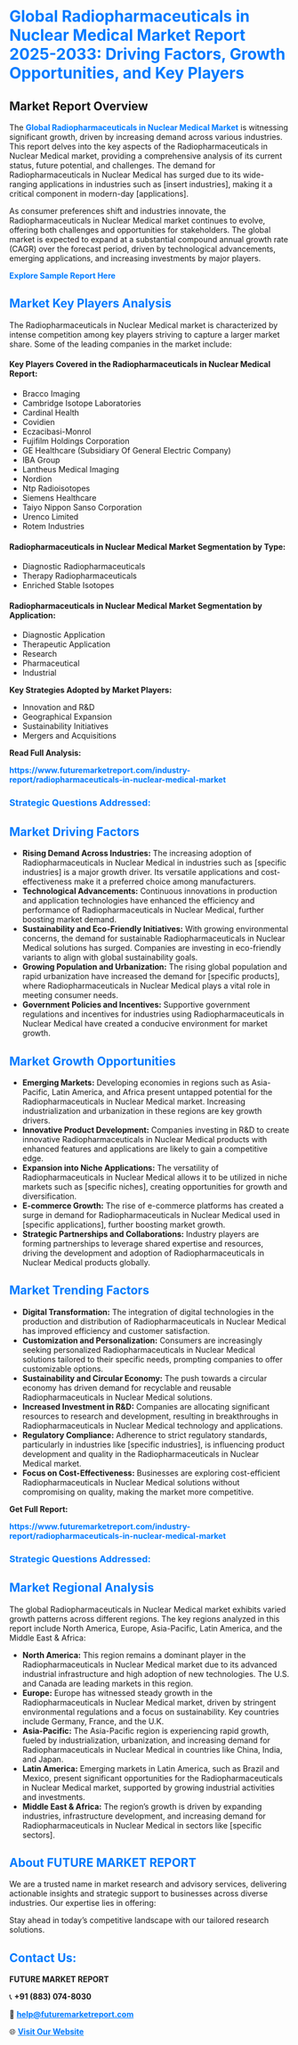 <h1 style="color: #007BFF;">Global Radiopharmaceuticals in Nuclear Medical Market Report 2025-2033: Driving Factors, Growth Opportunities, and Key Players</h1>

<section id="overview">
<h2>Market Report Overview</h2>
<p>The <a href="https://www.futuremarketreport.com/industry-report/radiopharmaceuticals-in-nuclear-medical-market" style="color: #007BFF; text-decoration: none;"><strong>Global Radiopharmaceuticals in Nuclear Medical Market</strong></a> is witnessing significant growth, driven by increasing demand across various industries. This report delves into the key aspects of the Radiopharmaceuticals in Nuclear Medical market, providing a comprehensive analysis of its current status, future potential, and challenges. The demand for Radiopharmaceuticals in Nuclear Medical has surged due to its wide-ranging applications in industries such as [insert industries], making it a critical component in modern-day [applications].</p>
<p>As consumer preferences shift and industries innovate, the Radiopharmaceuticals in Nuclear Medical market continues to evolve, offering both challenges and opportunities for stakeholders. The global market is expected to expand at a substantial compound annual growth rate (CAGR) over the forecast period, driven by technological advancements, emerging applications, and increasing investments by major players.</p>
</section>

<section id="overview">
<p><a href="https://www.futuremarketreport.com/request-sample/reportId=83519" style="color: #007BFF; text-decoration: none;"><strong>Explore Sample Report Here</strong></a></p>
</section>

<section id="key-players">
<h2 style="color: #007BFF;">Market Key Players Analysis</h2>
<p>The Radiopharmaceuticals in Nuclear Medical market is characterized by intense competition among key players striving to capture a larger market share. Some of the leading companies in the market include:</p>
<h4>Key Players Covered in the Radiopharmaceuticals in Nuclear Medical Report:</h4>
<ul><li>Bracco Imaging</li><li>Cambridge Isotope Laboratories</li><li>Cardinal Health</li><li>Covidien</li><li>Eczacibasi-Monrol</li><li>Fujifilm Holdings Corporation</li><li>GE Healthcare (Subsidiary Of General Electric Company)</li><li>IBA Group</li><li>Lantheus Medical Imaging</li><li>Nordion</li><li>Ntp Radioisotopes</li><li>Siemens Healthcare</li><li>Taiyo Nippon Sanso Corporation</li><li>Urenco Limited</li><li>Rotem Industries</li></ul>
<h4>Radiopharmaceuticals in Nuclear Medical Market Segmentation by Type:</h4>
<ul><li>Diagnostic Radiopharmaceuticals</li><li>Therapy Radiopharmaceuticals</li><li>Enriched Stable Isotopes</li></ul>

<h4>Radiopharmaceuticals in Nuclear Medical Market Segmentation by Application:</h4>
<ul><li>Diagnostic Application</li><li>Therapeutic Application</li><li>Research</li><li>Pharmaceutical</li><li>Industrial</li></ul>
<p><strong>Key Strategies Adopted by Market Players:</strong></p>
<ul>
<li>Innovation and R&D</li>
<li>Geographical Expansion</li>
<li>Sustainability Initiatives</li>
<li>Mergers and Acquisitions</li>
</ul>
</section>

<section>
<p><strong>Read Full Analysis: </strong></p><a href="https://www.futuremarketreport.com/industry-report/radiopharmaceuticals-in-nuclear-medical-market" style="color: #007BFF; text-decoration: none;"><strong>https://www.futuremarketreport.com/industry-report/radiopharmaceuticals-in-nuclear-medical-market</strong></a>
<h3 style="color: #007BFF;">Strategic Questions Addressed:</h3>
</section>

<section id="driving-factors">
<h2 style="color: #007BFF;">Market Driving Factors</h2>
<ul>
<li><strong>Rising Demand Across Industries:</strong> The increasing adoption of Radiopharmaceuticals in Nuclear Medical in industries such as [specific industries] is a major growth driver. Its versatile applications and cost-effectiveness make it a preferred choice among manufacturers.</li>
<li><strong>Technological Advancements:</strong> Continuous innovations in production and application technologies have enhanced the efficiency and performance of Radiopharmaceuticals in Nuclear Medical, further boosting market demand.</li>
<li><strong>Sustainability and Eco-Friendly Initiatives:</strong> With growing environmental concerns, the demand for sustainable Radiopharmaceuticals in Nuclear Medical solutions has surged. Companies are investing in eco-friendly variants to align with global sustainability goals.</li>
<li><strong>Growing Population and Urbanization:</strong> The rising global population and rapid urbanization have increased the demand for [specific products], where Radiopharmaceuticals in Nuclear Medical plays a vital role in meeting consumer needs.</li>
<li><strong>Government Policies and Incentives:</strong> Supportive government regulations and incentives for industries using Radiopharmaceuticals in Nuclear Medical have created a conducive environment for market growth.</li>
</ul>
</section>

<section id="growth-opportunities">
<h2 style="color: #007BFF;">Market Growth Opportunities</h2>
<ul>
<li><strong>Emerging Markets:</strong> Developing economies in regions such as Asia-Pacific, Latin America, and Africa present untapped potential for the Radiopharmaceuticals in Nuclear Medical market. Increasing industrialization and urbanization in these regions are key growth drivers.</li>
<li><strong>Innovative Product Development:</strong> Companies investing in R&D to create innovative Radiopharmaceuticals in Nuclear Medical products with enhanced features and applications are likely to gain a competitive edge.</li>
<li><strong>Expansion into Niche Applications:</strong> The versatility of Radiopharmaceuticals in Nuclear Medical allows it to be utilized in niche markets such as [specific niches], creating opportunities for growth and diversification.</li>
<li><strong>E-commerce Growth:</strong> The rise of e-commerce platforms has created a surge in demand for Radiopharmaceuticals in Nuclear Medical used in [specific applications], further boosting market growth.</li>
<li><strong>Strategic Partnerships and Collaborations:</strong> Industry players are forming partnerships to leverage shared expertise and resources, driving the development and adoption of Radiopharmaceuticals in Nuclear Medical products globally.</li>
</ul>
</section>

<section id="trending-factors">
<h2 style="color: #007BFF;">Market Trending Factors</h2>
<ul>
<li><strong>Digital Transformation:</strong> The integration of digital technologies in the production and distribution of Radiopharmaceuticals in Nuclear Medical has improved efficiency and customer satisfaction.</li>
<li><strong>Customization and Personalization:</strong> Consumers are increasingly seeking personalized Radiopharmaceuticals in Nuclear Medical solutions tailored to their specific needs, prompting companies to offer customizable options.</li>
<li><strong>Sustainability and Circular Economy:</strong> The push towards a circular economy has driven demand for recyclable and reusable Radiopharmaceuticals in Nuclear Medical solutions.</li>
<li><strong>Increased Investment in R&D:</strong> Companies are allocating significant resources to research and development, resulting in breakthroughs in Radiopharmaceuticals in Nuclear Medical technology and applications.</li>
<li><strong>Regulatory Compliance:</strong> Adherence to strict regulatory standards, particularly in industries like [specific industries], is influencing product development and quality in the Radiopharmaceuticals in Nuclear Medical market.</li>
<li><strong>Focus on Cost-Effectiveness:</strong> Businesses are exploring cost-efficient Radiopharmaceuticals in Nuclear Medical solutions without compromising on quality, making the market more competitive.</li>
</ul>
</section>

<section>
<p><strong>Get Full Report: </strong></p><a href="https://www.futuremarketreport.com/industry-report/radiopharmaceuticals-in-nuclear-medical-market" style="color: #007BFF; text-decoration: none;"><strong>https://www.futuremarketreport.com/industry-report/radiopharmaceuticals-in-nuclear-medical-market</strong></a>
<h3 style="color: #007BFF;">Strategic Questions Addressed:</h3>
</section>


<section id="regional-analysis">
<h2 style="color: #007BFF;">Market Regional Analysis</h2>
<p>The global Radiopharmaceuticals in Nuclear Medical market exhibits varied growth patterns across different regions. The key regions analyzed in this report include North America, Europe, Asia-Pacific, Latin America, and the Middle East & Africa:</p>
<ul>
<li><strong>North America:</strong> This region remains a dominant player in the Radiopharmaceuticals in Nuclear Medical market due to its advanced industrial infrastructure and high adoption of new technologies. The U.S. and Canada are leading markets in this region.</li>
<li><strong>Europe:</strong> Europe has witnessed steady growth in the Radiopharmaceuticals in Nuclear Medical market, driven by stringent environmental regulations and a focus on sustainability. Key countries include Germany, France, and the U.K.</li>
<li><strong>Asia-Pacific:</strong> The Asia-Pacific region is experiencing rapid growth, fueled by industrialization, urbanization, and increasing demand for Radiopharmaceuticals in Nuclear Medical in countries like China, India, and Japan.</li>
<li><strong>Latin America:</strong> Emerging markets in Latin America, such as Brazil and Mexico, present significant opportunities for the Radiopharmaceuticals in Nuclear Medical market, supported by growing industrial activities and investments.</li>
<li><strong>Middle East & Africa:</strong> The region’s growth is driven by expanding industries, infrastructure development, and increasing demand for Radiopharmaceuticals in Nuclear Medical in sectors like [specific sectors].</li>
</ul>
</section>

<footer>
<h2 style="color: #007BFF;">About FUTURE MARKET REPORT</h2>
<p>We are a trusted name in market research and advisory services, delivering actionable insights and strategic support to businesses across diverse industries. Our expertise lies in offering:</p>

<p>Stay ahead in today’s competitive landscape with our tailored research solutions.</p>

<h2 style="color: #007BFF;">Contact Us:</h2>
<p><strong>FUTURE MARKET REPORT</strong></p>
<p>📞 <strong>+91 (883) 074-8030</strong></p>
<p>📧 <strong><a href="mailto:help@futuremarketreport.com" style="color: #007BFF;">help@futuremarketreport.com</a></strong></p>
<p>🌐 <strong><a href="https://www.futuremarketreport.com/" style="color: #007BFF;">Visit Our Website</a></strong></p>
</footer>